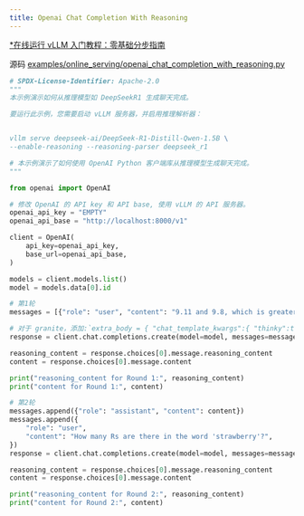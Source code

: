 ```yaml
---
title: Openai Chat Completion With Reasoning
---
```


[*在线运行 vLLM 入门教程：零基础分步指南](https://openbayes.com/console/public/tutorials/rXxb5fZFr29?utm_source=vLLM-CNdoc&utm_medium=vLLM-CNdoc-V1&utm_campaign=vLLM-CNdoc-V1-25ap)

源码 [examples/online_serving/openai_chat_completion_with_reasoning.py](https://github.com/vllm-project/vllm/blob/main/examples/online_serving/openai_chat_completion_with_reasoning.py)

```python
# SPDX-License-Identifier: Apache-2.0
"""
本示例演示如何从推理模型如 DeepSeekR1 生成聊天完成。

要运行此示例，您需要启动 vLLM 服务器，并启用推理解析器：


vllm serve deepseek-ai/DeepSeek-R1-Distill-Qwen-1.5B \
--enable-reasoning --reasoning-parser deepseek_r1

# 本示例演示了如何使用 OpenAI Python 客户端库从推理模型生成聊天完成。
"""

from openai import OpenAI

# 修改 OpenAI 的 API key 和 API base, 使用 vLLM 的 API 服务器。
openai_api_key = "EMPTY"
openai_api_base = "http://localhost:8000/v1"

client = OpenAI(
    api_key=openai_api_key,
    base_url=openai_api_base,
)

models = client.models.list()
model = models.data[0].id

# 第1轮
messages = [{"role": "user", "content": "9.11 and 9.8, which is greater?"}]

# 对于 granite，添加:`extra_body = { "chat_template_kwargs":{ "thinky":true}}'
response = client.chat.completions.create(model=model, messages=messages)

reasoning_content = response.choices[0].message.reasoning_content
content = response.choices[0].message.content

print("reasoning_content for Round 1:", reasoning_content)
print("content for Round 1:", content)

# 第2轮
messages.append({"role": "assistant", "content": content})
messages.append({
    "role": "user",
    "content": "How many Rs are there in the word 'strawberry'?",
})
response = client.chat.completions.create(model=model, messages=messages)

reasoning_content = response.choices[0].message.reasoning_content
content = response.choices[0].message.content

print("reasoning_content for Round 2:", reasoning_content)
print("content for Round 2:", content)

```
